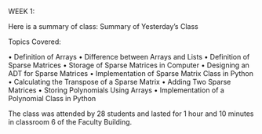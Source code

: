 WEEK 1: 

Here is a summary of class:
Summary of Yesterday’s Class

Topics Covered:

 • Definition of Arrays
 • Difference between Arrays and Lists
 • Definition of Sparse Matrices
 • Storage of Sparse Matrices in Computer
 • Designing an ADT for Sparse Matrices
 • Implementation of Sparse Matrix Class in Python
 • Calculating the Transpose of a Sparse Matrix
 • Adding Two Sparse Matrices
 • Storing Polynomials Using Arrays
 • Implementation of a Polynomial Class in Python

The class was attended by 28 students and lasted for 1 hour and 10 minutes in classroom 6 of the Faculty Building.
